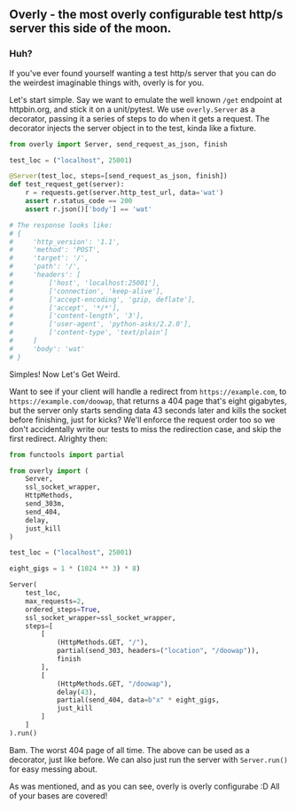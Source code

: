## Overly - the most overly configurable test http/s server this side of the moon.

### Huh?

If you've ever found yourself wanting a test http/s server that you can do the weirdest imaginable things with, overly is for you.

Let's start simple. Say we want to emulate the well known ``/get`` endpoint at httpbin.org, and stick it on a unit/pytest.
We use ``overly.Server`` as a decorator, passing it a series of steps to do when it gets a request. The decorator injects the server object in to the test, kinda like a fixture.

```python
from overly import Server, send_request_as_json, finish

test_loc = ("localhost", 25001)

@Server(test_loc, steps=[send_request_as_json, finish])
def test_request_get(server):
    r = requests.get(server.http_test_url, data='wat')
    assert r.status_code == 200
    assert r.json()['body'] == 'wat'

# The response looks like:
# {
#     'http_version': '1.1',
#     'method': 'POST',
#     'target': '/',
#     'path': '/',
#     'headers': [
#         ['host', 'localhost:25001'],
#         ['connection', 'keep-alive'],
#         ['accept-encoding', 'gzip, deflate'],
#         ['accept', '*/*'],
#         ['content-length', '3'],
#         ['user-agent', 'python-asks/2.2.0'],
#         ['content-type', 'text/plain']
#     ]
#     'body': 'wat'
# }
```

Simples! Now Let's Get Weird.

Want to see if your client will handle a redirect from ``https://example.com``, to ``https://example.com/doowap``, that returns a 404 page that's eight gigabytes, but the server only starts sending data 43 seconds later and kills the socket before finishing, just for kicks? We'll enforce the request order too so we don't accidentally write our tests to miss the redirection case, and skip the first redirect. Alrighty then:

```python
from functools import partial

from overly import (
    Server,
    ssl_socket_wrapper,
    HttpMethods,
    send_303m,
    send_404,
    delay,
    just_kill
)

test_loc = ("localhost", 25001)

eight_gigs = 1 * (1024 ** 3) * 8)

Server(
    test_loc,
    max_requests=2,
    ordered_steps=True,
    ssl_socket_wrapper=ssl_socket_wrapper,
    steps=[
        [
            (HttpMethods.GET, "/"),
            partial(send_303, headers=("location", "/doowap")),
            finish
        ],
        [
            (HttpMethods.GET, "/doowap"),
            delay(43),
            partial(send_404, data=b"x" * eight_gigs,
            just_kill
        ]
    ]
).run()
```


Bam. The worst 404 page of all time. The above can be used as a decorator, just like before. We can also just run the server with ``Server.run()`` for easy messing about.

As was mentioned, and as you can see, overly is overly configurabe :D All of your bases are covered!
